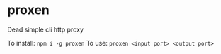 # proxen
Dead simple cli http proxy

To install: `npm i -g proxen`
To use: `proxen <input port> <output port>`